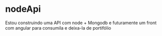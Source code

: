 # nodeApi
Estou construindo uma API com node + Mongodb e futuramente um front com angular para consumila e deixa-la de portifólio
